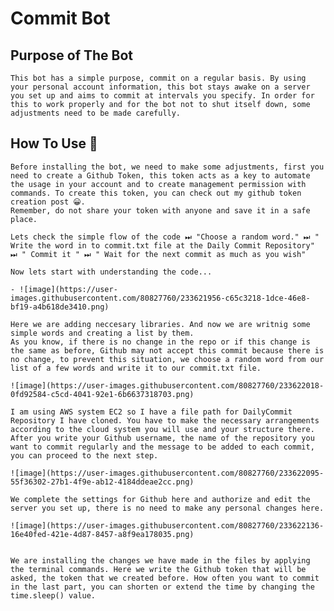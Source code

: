 # Commit Bot 

## Purpose of The Bot 

    This bot has a simple purpose, commit on a regular basis. By using your personal account information, this bot stays awake on a server you set up and aims to commit at intervals you specify. In order for this to work properly and for the bot not to shut itself down, some adjustments need to be made carefully.

## How To Use 🍳 

    Before installing the bot, we need to make some adjustments, first you need to create a Github Token, this token acts as a key to automate the usage in your account and to create management permission with commands. To create this token, you can check out my github token creation post 😀. 
    Remember, do not share your token with anyone and save it in a safe place. 

    Lets check the simple flow of the code ⏭ "Choose a random word." ⏭ " Write the word in to commit.txt file at the Daily Commit Repository" ⏭ " Commit it " ⏭ " Wait for the next commit as much as you wish" 

    Now lets start with understanding the code... 

    - ![image](https://user-images.githubusercontent.com/80827760/233621956-c65c3218-1dce-46e8-bf19-a4b618de3410.png)

    Here we are adding neccesary libraries. And now we are writnig some simple words and creating a list by them. 
    As you know, if there is no change in the repo or if this change is the same as before, Github may not accept this commit because there is no change, to prevent this situation, we choose a random word from our list of a few words and write it to our commit.txt file.

    ![image](https://user-images.githubusercontent.com/80827760/233622018-0fd92584-c5cd-4041-92e1-6b6637318703.png)

    I am using AWS system EC2 so I have a file path for DailyCommit Repository I have cloned. You have to make the necessary arrangements according to the cloud system you will use and your structure there. After you write your Github username, the name of the repository you want to commit regularly and the message to be added to each commit, you can proceed to the next step. 

    ![image](https://user-images.githubusercontent.com/80827760/233622095-55f36302-27b1-4f9e-ab12-4184ddeae2cc.png)
    
    We complete the settings for Github here and authorize and edit the server you set up, there is no need to make any personal changes here. 

    ![image](https://user-images.githubusercontent.com/80827760/233622136-16e40fed-421e-4d87-8457-a8f9ea178035.png)


    We are installing the changes we have made in the files by applying the terminal commands. Here we write the Github token that will be asked, the token that we created before. How often you want to commit in the last part, you can shorten or extend the time by changing the time.sleep() value.

    
